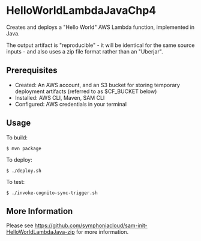 # HelloWorldLambdaJavaChp4

Creates and deploys a "Hello World" AWS Lambda function, implemented in Java.

The output artifact is "reproducible" - it will be identical for the same source inputs - and also uses
a zip file format rather than an "Uberjar".

## Prerequisites

* Created: An AWS account, and an S3 bucket for storing temporary deployment artifacts (referred to as $CF_BUCKET below)
* Installed: AWS CLI, Maven, SAM CLI
* Configured: AWS credentials in your terminal

## Usage

To build:

```
$ mvn package
```

To deploy:

```
$ ./deploy.sh
```

To test:

```
$ ./invoke-cognito-sync-trigger.sh
```

## More Information

Please see https://github.com/symphoniacloud/sam-init-HelloWorldLambdaJava-zip for more information.
